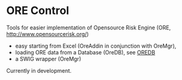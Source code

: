 # ORE Control

Tools for easier implementation of Opensource Risk Engine (ORE, http://www.opensourcerisk.org/)

* easy starting from Excel (OreAddin in conjunction with OreMgr), 
* loading ORE data from a Database (OreDB), see [OREDB](OREDB.md)
* a SWIG wrapper (OreMgr)

Currently in development.